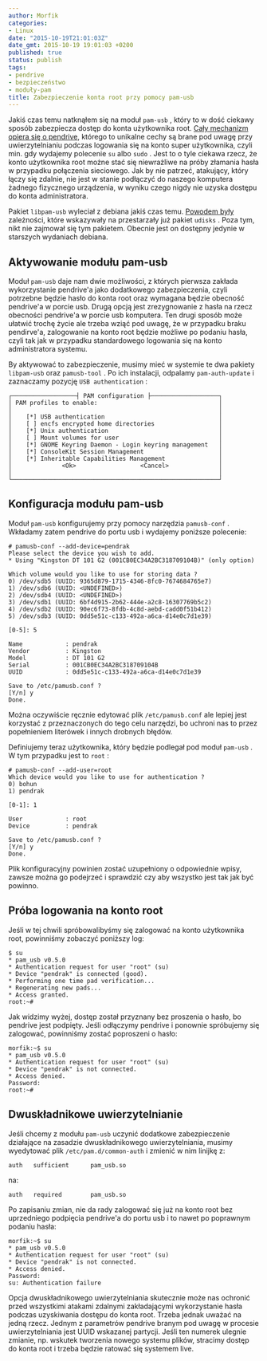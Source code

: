 ```yaml
---
author: Morfik
categories:
- Linux
date: "2015-10-19T21:01:03Z"
date_gmt: 2015-10-19 19:01:03 +0200
published: true
status: publish
tags:
- pendrive
- bezpieczeństwo
- moduły-pam
title: Zabezpieczenie konta root przy pomocy pam-usb
---
```


Jakiś czas temu natknąłem się na moduł `pam-usb` , który to w dość ciekawy sposób zabezpiecza dostęp
do konta użytkownika root. [Cały mechanizm opiera się o pendrive](https://wiki.debian.org/pamusb),
którego to unikalne cechy są brane pod uwagę przy uwierzytelnianiu podczas logowania się na konto
super użytkownika, czyli min. gdy wydajemy polecenie `su` albo `sudo` . Jest to o tyle ciekawa
rzecz, że konto użytkownika root możne stać się niewrażliwe na próby złamania hasła w przypadku
połączenia sieciowego. Jak by nie patrzeć, atakujący, który łączy się zdalnie, nie jest w stanie
podłączyć do naszego komputera żadnego fizycznego urządzenia, w wyniku czego nigdy nie uzyska
dostępu do konta administratora.

Pakiet `libpam-usb` wyleciał z debiana jakiś czas temu. [Powodem
były](https://tracker.debian.org/news/686153) zależności, które wskazywały na przestarzały już
pakiet `udisks` . Poza tym, nikt nie zajmował się tym pakietem. Obecnie jest on dostępny jedynie w
starszych wydaniach debiana.

<!--more-->
## Aktywowanie modułu pam-usb

Moduł `pam-usb` daje nam dwie możliwości, z których pierwsza zakłada wykorzystanie pendrive'a jako
dodatkowego zabezpieczenia, czyli potrzebne będzie hasło do konta root oraz wymagana będzie obecność
pendrive'a w porcie usb. Drugą opcją jest zrezygnowanie z hasła na rzecz obecności pendrive'a w
porcie usb komputera. Ten drugi sposób może ułatwić trochę życie ale trzeba wziąć pod uwagę, że w
przypadku braku pendirve'a, zalogowanie na konto root będzie możliwe po podaniu hasła, czyli tak jak
w przypadku standardowego logowania się na konto administratora systemu.

By aktywować to zabezpieczenie, musimy mieć w systemie te dwa pakiety `libpam-usb` oraz
`pamusb-tool` . Po ich instalacji, odpalamy `pam-auth-update` i zaznaczamy pozycję `USB
authentication` :

    ┌──────────────────┤ PAM configuration ├───────────────────┐
    │ PAM profiles to enable:                                  │
    │                                                          │
    │    [*] USB authentication                                │
    │    [ ] encfs encrypted home directories                  │
    │    [*] Unix authentication                               │
    │    [ ] Mount volumes for user                            │
    │    [*] GNOME Keyring Daemon - Login keyring management   │
    │    [*] ConsoleKit Session Management                     │
    │    [*] Inheritable Capabilities Management               │
    │              <Ok>                  <Cancel>              │
    │                                                          │
    └──────────────────────────────────────────────────────────┘

## Konfiguracja modułu pam-usb

Moduł `pam-usb` konfigurujemy przy pomocy narzędzia `pamusb-conf` . Wkładamy zatem pendrive do portu
usb i wydajemy poniższe polecenie:

    # pamusb-conf --add-device=pendrak
    Please select the device you wish to add.
    * Using "Kingston DT 101 G2 (001CB0EC34A2BC318709104B)" (only option)

    Which volume would you like to use for storing data ?
    0) /dev/sdb5 (UUID: 9365d879-1715-4346-8fc0-7674684765e7)
    1) /dev/sdb6 (UUID: <UNDEFINED>)
    2) /dev/sdb4 (UUID: <UNDEFINED>)
    3) /dev/sdb1 (UUID: 6bf4d915-2b62-444e-a2c8-16307769b5c2)
    4) /dev/sdb2 (UUID: 90ec6f73-8fdb-4c8d-aebd-cadd0f51b412)
    5) /dev/sdb3 (UUID: 0dd5e51c-c133-492a-a6ca-d14e0c7d1e39)

    [0-5]: 5

    Name            : pendrak
    Vendor          : Kingston
    Model           : DT 101 G2
    Serial          : 001CB0EC34A2BC318709104B
    UUID            : 0dd5e51c-c133-492a-a6ca-d14e0c7d1e39

    Save to /etc/pamusb.conf ?
    [Y/n] y
    Done.

Można oczywiście ręcznie edytować plik `/etc/pamusb.conf` ale lepiej jest korzystać z przeznaczonych
do tego celu narzędzi, bo uchroni nas to przez popełnieniem literówek i innych drobnych błędów.

Definiujemy teraz użytkownika, który będzie podlegał pod moduł `pam-usb` . W tym przypadku jest to
`root` :

    # pamusb-conf --add-user=root
    Which device would you like to use for authentication ?
    0) bohun
    1) pendrak

    [0-1]: 1

    User            : root
    Device          : pendrak

    Save to /etc/pamusb.conf ?
    [Y/n] y
    Done.

Plik konfiguracyjny powinien zostać uzupełniony o odpowiednie wpisy, zawsze można go podejrzeć i
sprawdzić czy aby wszystko jest tak jak być powinno.

## Próba logowania na konto root

Jeśli w tej chwili spróbowalibyśmy się zalogować na konto użytkownika root, powinniśmy zobaczyć
poniższy log:

    $ su
    * pam_usb v0.5.0
    * Authentication request for user "root" (su)
    * Device "pendrak" is connected (good).
    * Performing one time pad verification...
    * Regenerating new pads...
    * Access granted.
    root:~#

Jak widzimy wyżej, dostęp został przyznany bez proszenia o hasło, bo pendrive jest podpięty. Jeśli
odłączymy pendrive i ponownie spróbujemy się zalogować, powinniśmy zostać poproszeni o hasło:

    morfik:~$ su
    * pam_usb v0.5.0
    * Authentication request for user "root" (su)
    * Device "pendrak" is not connected.
    * Access denied.
    Password:
    root:~#

## Dwuskładnikowe uwierzytelnianie

Jeśli chcemy z modułu `pam-usb` uczynić dodatkowe zabezpieczenie działające na zasadzie
dwuskładnikowego uwierzytelniania, musimy wyedytować plik `/etc/pam.d/common-auth` i zmienić w nim
linijkę z:

    auth   sufficient      pam_usb.so

na:

    auth   required        pam_usb.so

Po zapisaniu zmian, nie da rady zalogować się już na konto root bez uprzedniego podpięcia pendrive'a
do portu usb i to nawet po poprawnym podaniu hasła:

    morfik:~$ su
    * pam_usb v0.5.0
    * Authentication request for user "root" (su)
    * Device "pendrak" is not connected.
    * Access denied.
    Password:
    su: Authentication failure

Opcja dwuskładnikowego uwierzytelniania skutecznie może nas ochronić przed wszystkimi atakami
zdalnymi zakładającymi wykorzystanie hasła podczas uzyskiwania dostępu do konta root. Trzeba jednak
uważać na jedną rzecz. Jednym z parametrów pendrive branym pod uwagę w procesie uwierzytelniania
jest UUID wskazanej partycji. Jeśli ten numerek ulegnie zmianie, np. wskutek tworzenia nowego
systemu plików, stracimy dostęp do konta root i trzeba będzie ratować się systemem live.
